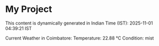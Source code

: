 # My Project

This content is dynamically generated in Indian Time (IST): 2025-11-01 04:39:21 IST


Current Weather in Coimbatore:
Temperature: 22.88 °C
Condition: mist
